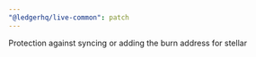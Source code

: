 ```yaml
---
"@ledgerhq/live-common": patch
---
```


Protection against syncing or adding the burn address for stellar
